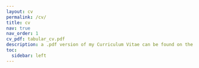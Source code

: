 ```yaml
---
layout: cv
permalink: /cv/
title: cv
nav: true
nav_order: 1
cv_pdf: tabular_cv.pdf
description: a .pdf version of my Curriculum Vitae can be found on the top right.
toc:
  sidebar: left
---
```



